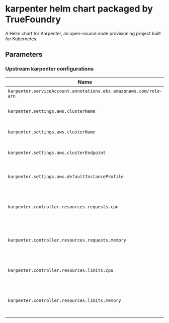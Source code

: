 # karpenter helm chart packaged by TrueFoundry
A Helm chart for Karpenter, an open-source node provisioning project built for Kubernetes.

## Parameters

### Upstream karpenter configurations

| Name                                                              | Description                             | Value   |
| ----------------------------------------------------------------- | --------------------------------------- | ------- |
| `karpenter.serviceAccount.annotations.eks.amazonaws.com/role-arn` | Karpenter role ARN                      | `""`    |
| `karpenter.settings.aws.clusterName`                              | Name of the EKS cluster                 | `""`    |
| `karpenter.settings.aws.clusterName`                              | Name of the EKS cluster                 | `""`    |
| `karpenter.settings.aws.clusterEndpoint`                          | Endpoint URL of the EKS cluster         | `""`    |
| `karpenter.settings.aws.defaultInstanceProfile`                   | Instance profile of the karpenter       | `""`    |
| `karpenter.controller.resources.requests.cpu`                     | CPU requests for karpenter container    | `50m`   |
| `karpenter.controller.resources.requests.memory`                  | Memory requests for karpenter container | `100Mi` |
| `karpenter.controller.resources.limits.cpu`                       | CPU limits for karpenter container      | `200m`  |
| `karpenter.controller.resources.limits.memory`                    | Memory requests for karpenter container | `256Mi` |